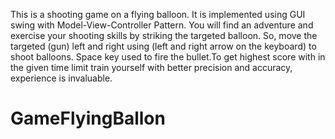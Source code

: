 This is a shooting game on a flying balloon. It is implemented using GUI swing with Model-View-Controller Pattern. 
You will find an adventure and exercise your shooting skills by striking the targeted balloon. So, move the 
targeted (gun) left and right using (left and right arrow on the keyboard) to shoot balloons. Space key used to 
fire the bullet.To get highest score with in the given time limit train yourself with better precision and accuracy,
experience is invaluable. 


# GameFlyingBallon
